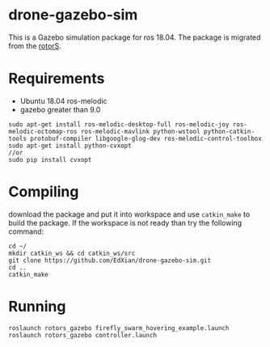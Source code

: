 # drone-gazebo-sim
This is a Gazebo simulation package for ros 18.04. The package is migrated from the [rotorS](https://github.com/ethz-asl/rotors_simulator).

# Requirements
* Ubuntu 18.04 ros-melodic
* gazebo greater than 9.0

```
sudo apt-get install ros-melodic-desktop-full ros-melodic-joy ros-melodic-octomap-ros ros-melodic-mavlink python-wstool python-catkin-tools protobuf-compiler libgoogle-glog-dev ros-melodic-control-toolbox
sudo apt-get install python-cvxopt
//or
sudo pip install cvxopt
```


# Compiling
download the package and put it into workspace and use `catkin_make` to build the package.
If the workspace is not ready than try the following command:
```
cd ~/
mkdir catkin_ws && cd catkin_ws/src
git clone https://github.com/EdXian/drone-gazebo-sim.git
cd ..
catkin_make
```
# Running

```
roslaunch rotors_gazebo firefly_swarm_hovering_example.launch 
roslaunch rotors_gazebo controller.launch 
```
